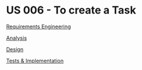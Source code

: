 # US 006 - To create a Task 

[Requirements Engineering](01.requirements-engineering/Requirements-Engineering.md)

[Analysis](02.analysis/Analysis.md)

[Design](03.design/Design.md)

[Tests & Implementation ](04.tests-and-implementation/Readme.md)
